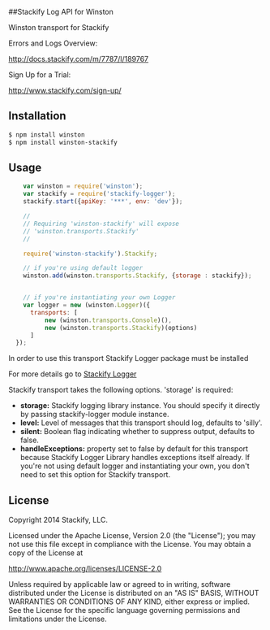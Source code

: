 ##Stackify Log API for Winston

Winston transport for Stackify

Errors and Logs Overview:

http://docs.stackify.com/m/7787/l/189767

Sign Up for a Trial:

http://www.stackify.com/sign-up/

## Installation
```bash
$ npm install winston
$ npm install winston-stackify
```

## Usage

``` js
    var winston = require('winston');
    var stackify = require('stackify-logger');
    stackify.start({apiKey: '***', env: 'dev'});

    //
    // Requiring 'winston-stackify' will expose 
    // 'winston.transports.Stackify'
    //

    require('winston-stackify').Stackify;

    // if you're using default logger
    winston.add(winston.transports.Stackify, {storage : stackify});


    // if you're instantiating your own Logger
    var logger = new (winston.Logger)({
      transports: [
          new (winston.transports.Console)(),
          new (winston.transports.Stackify)(options)
      ]
  });
```
In order to use this transport Stackify Logger package must be installed

For more details go to [Stackify Logger](https://github.com/stackify/stackify-log-nodejs)

Stackify transport takes the following options. 'storage' is required:
* __storage:__ Stackify logging library instance. You should specify it directly by passing stackify-logger module instance.
* __level:__ Level of messages that this transport should log, defaults to
'silly'.
* __silent:__ Boolean flag indicating whether to suppress output, defaults to
false.
* __handleExceptions:__ property set to false by default for this transport because Stackify Logger Library handles exceptions itself already. If you're not using default logger and instantiating your own, you don't need to set this option for Stackify transport.

## License

Copyright 2014 Stackify, LLC.

Licensed under the Apache License, Version 2.0 (the "License");
you may not use this file except in compliance with the License.
You may obtain a copy of the License at

   http://www.apache.org/licenses/LICENSE-2.0

Unless required by applicable law or agreed to in writing, software
distributed under the License is distributed on an "AS IS" BASIS,
WITHOUT WARRANTIES OR CONDITIONS OF ANY KIND, either express or implied.
See the License for the specific language governing permissions and
limitations under the License.